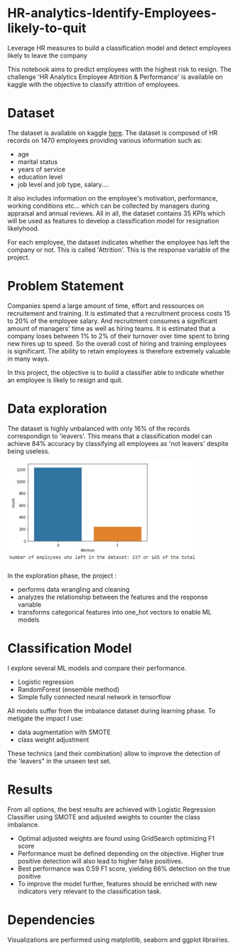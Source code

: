 # HR-analytics-Identify-Employees-likely-to-quit
Leverage HR measures to build a classification model and detect employees likely to leave the company


This notebook aims to predict employees with the highest risk to resign. The challenge 'HR Analytics Employee Attrition & Performance' is available on kaggle with the objective to classify attrition of employees.

# Dataset
The dataset is available on kaggle [here](https://www.kaggle.com/pavansubhasht/ibm-hr-analytics-attrition-dataset). The dataset is composed of HR records on 1470 employees providing various information such as:
- age
- marital status
- years of service
- education level
- job level and job type, salary....

It also includes information on the employee's motivation, performance, working conditions etc... which can be collected by managers during appraisal and annual reviews.
All in all, the dataset contains 35 KPIs which will be used as features to develop a classification model for resignation likelyhood.

For each employee, the dataset indicates whether the employee has left the company or not. This is called 'Attrition'. This is the response variable of the project.

# Problem Statement
Companies spend a large amount of time, effort and ressources on recruitement and training. It is estimated that a recruitment process costs 15 to 20% of the employee salary. And recruitment consumes a significant amount of managers' time as well as hiring teams. It is estimated that a company loses between 1% to 2% of their turnover over time spent to bring new hires up to speed. So the overall cost of hiring and training employees is significant. The ability to retain employees is therefore extremely valuable in many ways.

In this project, the objective is to build a classifier able to indicate whether an employee is likely to resign and quit.

# Data exploration
The dataset is highly unbalanced with only 16% of the records correspondign to 'leavers'. This means that a classification model can achieve 84% accuracy by classifying all employees as 'not leavers' despite being useless.

![](asset/attrition.jpg)

In the exploration phase, the project :
- performs data wrangling and cleaning
- analyzes the relationship between the features and the response variable
- transforms categorical features into one_hot vectors to enable ML models

# Classification Model
I explore several ML models and compare their performance.
- Logistic regression
- RandomForest (ensemble method)
- Simple fully connected neural network in tensorflow

All models suffer from the imbalance dataset during learning phase.
To metigate the impact I use:
- data augmentation with SMOTE
- class weight adjustment

These technics (and their combination) allow to improve the detection of the 'leavers" in the unseen test set.

# Results
From all options, the best results are achieved with Logistic Regression Classifier using SMOTE and adjusted weights to counter the class imbalance.
- Optimal adjusted weights are found using GridSearch optimizing F1 score
- Performance must be defined depending on the objective. Higher true positive detection will also lead to higher false positives.
- Best performance was 0.59 F1 score, yielding 66% detection on the true positive
- To improve the model further, features should be enriched with new indicators very relevant to the classification task.

# Dependencies
Visualizations are performed using matplotlib, seaborn and ggplot librairies.
